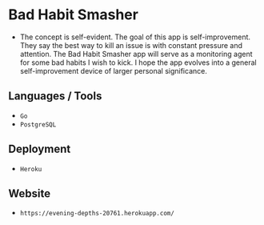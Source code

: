 # Bad Habit Smasher

- The concept is self-evident. The goal of this app is self-improvement. They say the best way to kill an issue is with constant pressure and attention. The Bad Habit Smasher app will serve as a monitoring agent for some bad habits I wish to kick. I hope the app evolves into a general self-improvement device of larger personal significance. 

## Languages / Tools

- `Go`
- `PostgreSQL`

## Deployment 

- `Heroku`

## Website

- `https://evening-depths-20761.herokuapp.com/`